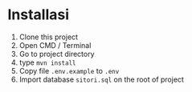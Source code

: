# Installasi

1. Clone this project
2. Open CMD / Terminal 
3. Go to project directory
4. type `mvn install`
5. Copy file `.env.example` to `.env`
6. Import database `sitori.sql` on the root of project